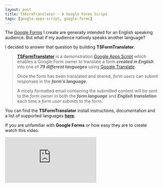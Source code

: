 ```yaml
---
layout: post
title: TSFormTranslator - A Google Forms Script
tags: [google-apps-script, google-forms]
---
```


The [Google Forms](http://www.google.com/forms/about/) I create are generally intended for an English speaking audience.   But what if my audience natively speaks another language?   

I decided to answer that question by building **TSFormTranslator**.

> **[TSFormTranslator](http://techstreams.github.io/TSFormTranslator/)** is a demonstration [Google Apps Script](http://www.google.com/script/start/) which enables a Google Form owner to translate a form ***created in English*** into one of ***79 different languages*** using [Google Translate](https://translate.google.com/).
> 
> Once the form has been translated and shared, *form users* can submit responses in the ***form's language***.
> 
> A nicely formatted email containing the submitted content will be sent to the *form owner* in both the ***form language*** and ***English translation*** each time a *form user* submits to the form.

You can find the **TSFormTranslator** install instructions, documentation and a list of supported languages **[here](http://techstreams.github.io/TSFormTranslator/)**.

If you are unfamiliar with **Google Forms** or how easy they are to create watch this video.

<div class='embed-container'>
	<iframe src="https://www.youtube.com/embed/xEY10Ub-k-U" frameborder=0 allowfullscreen></iframe>
</div>





